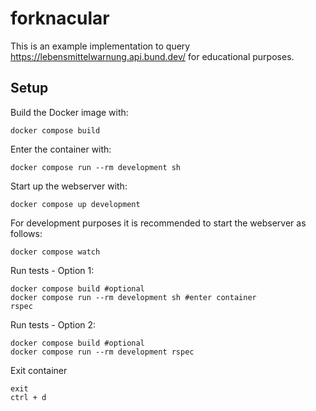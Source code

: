 # forknacular
This is an example implementation to query https://lebensmittelwarnung.api.bund.dev/ for educational purposes.

## Setup

Build the Docker image with:
```shell
docker compose build
```

Enter the container with:
```shell
docker compose run --rm development sh
```

Start up the webserver with:
```Shell
docker compose up development
```

For development purposes it is recommended to start the webserver as follows:
```Shell
docker compose watch
```

Run tests - Option 1:
```Shell
docker compose build #optional
docker compose run --rm development sh #enter container
rspec
```

Run tests - Option 2:
```Shell
docker compose build #optional
docker compose run --rm development rspec
```

Exit container
```Shell
exit
ctrl + d
```
